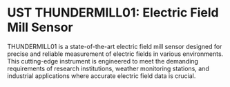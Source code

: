 # UST THUNDERMILL01: Electric Field Mill Sensor

THUNDERMILL01 is a state-of-the-art electric field mill sensor designed for precise and reliable measurement of electric fields in various environments. This cutting-edge instrument is engineered to meet the demanding requirements of research institutions, weather monitoring stations, and industrial applications where accurate electric field data is crucial.
